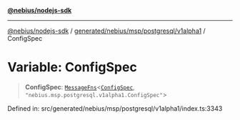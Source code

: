 [**@nebius/nodejs-sdk**](../../../../../../README.md)

---

[@nebius/nodejs-sdk](../../../../../../README.md) / [generated/nebius/msp/postgresql/v1alpha1](../README.md) / ConfigSpec

# Variable: ConfigSpec

> **ConfigSpec**: [`MessageFns`](../../../../../../runtime/protos/core/interfaces/MessageFns.md)\<[`ConfigSpec`](../interfaces/ConfigSpec.md), `"nebius.msp.postgresql.v1alpha1.ConfigSpec"`\>

Defined in: src/generated/nebius/msp/postgresql/v1alpha1/index.ts:3343
